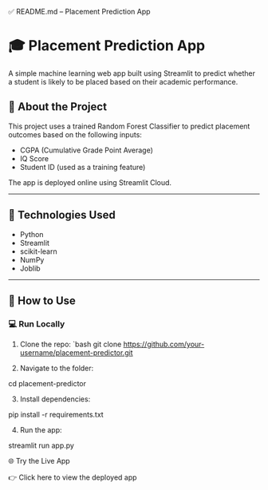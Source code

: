 ✅ README.md – Placement Prediction App

# 🎓 Placement Prediction App

A simple machine learning web app built using Streamlit to predict whether a student is likely to be placed based on their academic performance.

## 📌 About the Project

This project uses a trained Random Forest Classifier to predict placement outcomes based on the following inputs:

- CGPA (Cumulative Grade Point Average)
- IQ Score
- Student ID (used as a training feature)

The app is deployed online using Streamlit Cloud.

---

## 🧠 Technologies Used

- Python
- Streamlit
- scikit-learn
- NumPy
- Joblib

---

## 🚀 How to Use

### 💻 Run Locally

1. Clone the repo:
   `bash
   git clone https://github.com/your-username/placement-predictor.git

2. Navigate to the folder:

cd placement-predictor


3. Install dependencies:

pip install -r requirements.txt


4. Run the app:

streamlit run app.py



🌐 Try the Live App

👉 Click here to view the deployed app
